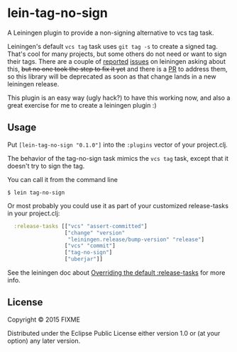 # lein-tag-no-sign

A Leiningen plugin to provide a non-signing alternative to vcs tag task.

Leiningen's default `vcs tag` task uses `git tag -s` to create a signed tag. That's cool for many projects, but some others do not need or want to sign their tags. There are a couple of [reported](https://github.com/technomancy/leiningen/issues/1873) [issues](https://github.com/technomancy/leiningen/issues/1799) on leiningen asking about this, ~~but no one took the step to fix it yet~~ and there is a [PR](https://github.com/technomancy/leiningen/pull/1986) to address them, so this library will be deprecated as soon as that change lands in a new leiningen release.

This plugin is an easy way (ugly hack?) to have this working now, and also a great exercise for me to create a leiningen plugin :)

## Usage

Put `[lein-tag-no-sign "0.1.0"]` into the `:plugins` vector of your project.clj.

The behavior of the tag-no-sign task mimics the `vcs tag` task, except that it doesn't try to sign the tag.

You can call it from the command line

    $ lein tag-no-sign

Or most probably you could use it as part of your customized release-tasks in your project.clj:

```clojure
  :release-tasks [["vcs" "assert-committed"]
                  ["change" "version"
                   "leiningen.release/bump-version" "release"]
                  ["vcs" "commit"]
                  ["tag-no-sign"]
                  ["uberjar"]]
```

See the leiningen doc about [Overriding the default :release-tasks](https://github.com/technomancy/leiningen/blob/master/doc/DEPLOY.md#overriding-the-default-release-tasks) for more info.


## License

Copyright © 2015 FIXME

Distributed under the Eclipse Public License either version 1.0 or (at
your option) any later version.
